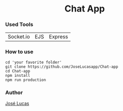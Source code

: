 <h1 align='center'>Chat App</h1>
<p align='center'>
  <h3>Used Tools</h3>
  <table>
    <tr>
      <td>Socket.io</td>
      <td>EJS</td>
      <td>Express</td>
    </tr>
  </table>
</p>

<p align='center'>
  <h3>How to use</h3>
  
  ```shell
  cd 'your favorite folder'
  git clone https://github.com/JoseLucasapp/Chat-app
  cd Chat-app
  npm install
  npm run production
  ```
  
</p>

<p align='center'>
  <h3>Author</h3>
  <a href='instagram.com/jlucasgf/?hl=pt-br'>José Lucas</a>
</p>

